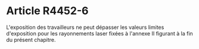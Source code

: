 # Article R4452-6

L'exposition des travailleurs ne peut dépasser les valeurs limites d'exposition pour les rayonnements laser fixées à l'annexe II figurant à la fin du présent chapitre.
